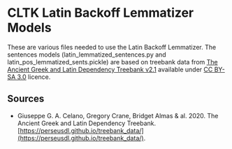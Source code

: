 # CLTK Latin Backoff Lemmatizer Models

These are various files needed to use the Latin Backoff Lemmatizer. The sentences models (latin_lemmatized_sentences.py and latin_pos_lemmatized_sents.pickle) are based on treebank data from [The Ancient Greek and Latin Dependency Treebank v2.1](https://perseusdl.github.io/treebank_data/) available under [CC BY-SA 3.0](https://creativecommons.org/licenses/by-sa/3.0/us/) licence.

## Sources
- Giuseppe G. A. Celano, Gregory Crane, Bridget Almas & al. 2020. The Ancient Greek and Latin Dependency Treebank. [https://perseusdl.github.io/treebank_data/](https://perseusdl.github.io/treebank_data/).
